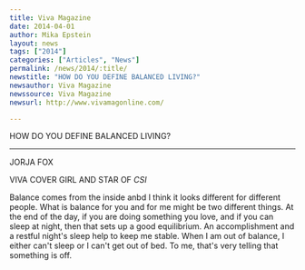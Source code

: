 ```yaml
---
title: Viva Magazine
date: 2014-04-01
author: Mika Epstein
layout: news
tags: ["2014"]
categories: ["Articles", "News"]
permalink: /news/2014/:title/
newstitle: "HOW DO YOU DEFINE BALANCED LIVING?"
newsauthor: Viva Magazine  
newssource: Viva Magazine  
newsurl: http://www.vivamagonline.com/  

---
```


HOW DO YOU DEFINE BALANCED LIVING?

<hr>

JORJA FOX  

VIVA COVER GIRL AND STAR OF *CSI*

Balance comes from the inside anbd I think it looks different for different people. What is balance for you and for me might be two different things. At the end of the day, if you are doing something you love, and if you can sleep at night, then that sets up a good equilibrium. An accomplishment and a restful night's sleep help to keep me stable. When I am out of balance, I either can't sleep or I can't get out of bed. To me, that's very telling that something is off.

